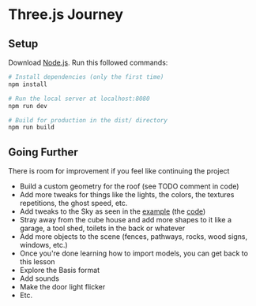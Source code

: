 # Three.js Journey

## Setup

Download [Node.js](https://nodejs.org/en/download/).
Run this followed commands:

```bash
# Install dependencies (only the first time)
npm install

# Run the local server at localhost:8080
npm run dev

# Build for production in the dist/ directory
npm run build
```

## Going Further

There is room for improvement if you feel like continuing the project

- Build a custom geometry for the roof (see TODO comment in code)
- Add more tweaks for things like the lights, the colors, the textures repetitions, the ghost speed, etc.
- Add tweaks to the Sky as seen in the [example](https://threejs.org/examples/?q=sky#webgl_shaders_sky) (the [code](https://github.com/mrdoob/three.js/blob/master/examples/webgl_shaders_sky.html))
- Stray away from the cube house and add more shapes to it like a garage, a tool shed, toilets in the back or whatever
- Add more objects to the scene (fences, pathways, rocks, wood signs, windows, etc.)
- Once you're done learning how to import models, you can get back to this lesson
- Explore the Basis format
- Add sounds
- Make the door light flicker
- Etc.
